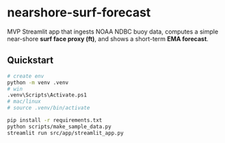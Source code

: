 # nearshore-surf-forecast

MVP Streamlit app that ingests NOAA NDBC buoy data, computes a simple near-shore **surf face proxy (ft)**, and shows a short-term **EMA forecast**.

## Quickstart
```bash
# create env
python -m venv .venv
# win
.venv\Scripts\Activate.ps1
# mac/linux
# source .venv/bin/activate

pip install -r requirements.txt
python scripts/make_sample_data.py
streamlit run src/app/streamlit_app.py
